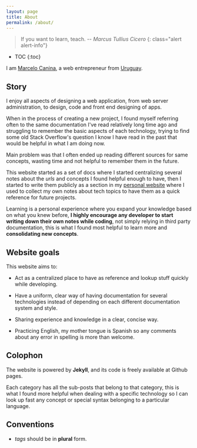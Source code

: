 ```yaml
---
layout: page
title: About
permalink: /about/
---
```


> If you want to learn, teach.
> -- <cite>Marcus Tullius Cicero</cite>
{: class="alert alert-info"}

* TOC
{:toc}

I am [Marcelo Canina](http://marcanuy.com), a web entrepreneur from 
[Uruguay](https://en.wikipedia.org/wiki/Uruguay).

## Story

I enjoy all aspects of designing a web application, from web server 
administration, to design, code and front end designing of apps.

When in the process of creating a new project, I found myself referring
often to the same documentation I've read relatively long time ago and
struggling to remember the basic aspects of each technology, trying to
find some old Stack Overflow's question I know I have read in the past
that would be helpful in what I am doing now.

Main problem was that I often ended up reading different sources for same
concepts, wasting time and not helpful to remember them in the future.

This website started as a set of docs where I started centralizing several
notes about the _urls_ and concepts I found helpful enough to have, then I
started to write them publicly as a section in my
[personal website](http://marcanuy.com) where I used to collect my own notes
about tech topics to have them as a quick reference for future projects.

Learning is a personal experience where you expand your knowledge based on
what you knew before, **I highly encourage any developer to start writing
down their own notes while coding**, not simply relying in third party
documentation, this is what I found most helpful to learn more and 
__consolidating new concepts__.

## Website goals

This website aims to:

- Act as a centralized place to have as reference and lookup stuff 
  quickly while developing.

- Have a uniform, clear way of having documentation for several 
  technologies instead of depending on each different documentation
  system and style.
  
- Sharing experience and knowledge in a clear, concise way.

- Practicing English, my mother tongue is Spanish so any comments about any
  error in spelling is more than welcome.

## Colophon

The website is powered by **Jekyll**, and its code is freely available at 
Github pages.

Each category has all the sub-posts that belong to that category, this is 
what I found more helpful when dealing with a specific technology so I
can look up fast any concept or special syntax belonging to a particular
language.

## Conventions

- _tags_ should be in __plural__ form.
